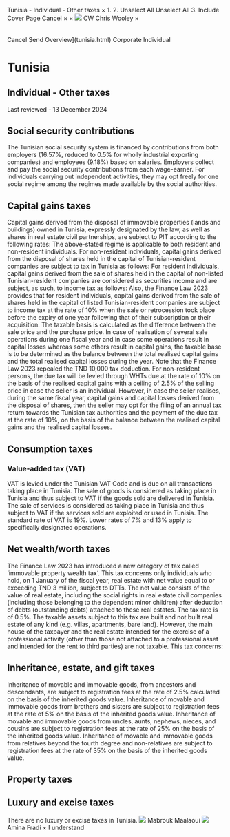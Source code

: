 Tunisia - Individual - Other taxes
×
1.
2.
Unselect All
Unselect All
3.
Include Cover Page
Cancel
×
×
![](-/media/world-wide-tax-summaries/attachments/global---chris-wooley.ashx%3Frev=ac5e5f3223b34096b1afc2a6009c7320&revision=ac5e5f32-23b3-4096-b1af-c2a6009c7320&hash=859B7ADC84DC2CBEC9760E9E6EE7DE6D0A8BFCDF)
CW
Chris Wooley
×
######
Cancel
Send
Overview](tunisia.html)
Corporate
Individual
# Tunisia
## Individual - Other taxes
Last reviewed - 13 December 2024
## Social security contributions
The Tunisian social security system is financed by contributions from both employers (16.57%, reduced to 0.5% for wholly industrial exporting companies) and employees (9.18%) based on salaries. Employers collect and pay the social security contributions from each wage-earner.
For individuals carrying out independent activities, they may opt freely for one social regime among the regimes made available by the social authorities.
## Capital gains taxes
Capital gains derived from the disposal of immovable properties (lands and buildings) owned in Tunisia, expressly designated by the law, as well as shares in real estate civil partnerships, are subject to PIT according to the following rates:
The above-stated regime is applicable to both resident and non-resident individuals.
For non-resident individuals, capital gains derived from the disposal of shares held in the capital of Tunisian-resident companies are subject to tax in Tunisia as follows:
For resident individuals, capital gains derived from the sale of shares held in the capital of non-listed Tunisian-resident companies are considered as securities income and are subject, as such, to income tax as follows:
Also, the Finance Law 2023 provides that for resident individuals, capital gains derived from the sale of shares held in the capital of listed Tunisian-resident companies are subject to income tax at the rate of 10% when the sale or retrocession took place before the expiry of one year following that of their subscription or their acquisition.
The taxable basis is calculated as the difference between the sale price and the purchase price.
In case of realisation of several sale operations during one fiscal year and in case some operations result in capital losses whereas some others result in capital gains, the taxable base is to be determined as the balance between the total realised capital gains and the total realised capital losses during the year. Note that the Finance Law 2023 repealed the TND 10,000 tax deduction.
For non-resident persons, the due tax will be levied through WHTs due at the rate of 10% on the basis of the realised capital gains with a ceiling of 2.5% of the selling price in case the seller is an individual.
However, in case the seller realises, during the same fiscal year, capital gains and capital losses derived from the disposal of shares, then the seller may opt for the filing of an annual tax return towards the Tunisian tax authorities and the payment of the due tax at the rate of 10%, on the basis of the balance between the realised capital gains and the realised capital losses.
## Consumption taxes
### Value-added tax (VAT)
VAT is levied under the Tunisian VAT Code and is due on all transactions taking place in Tunisia. The sale of goods is considered as taking place in Tunisia and thus subject to VAT if the goods sold are delivered in Tunisia. The sale of services is considered as taking place in Tunisia and thus subject to VAT if the services sold are exploited or used in Tunisia.
The standard rate of VAT is 19%. Lower rates of 7% and 13% apply to specifically designated operations.
## Net wealth/worth taxes
The Finance Law 2023 has introduced a new category of tax called ’immovable property wealth tax‘. This tax concerns only individuals who hold, on 1 January of the fiscal year, real estate with net value equal to or exceeding TND 3 million, subject to DTTs.
The net value consists of the value of real estate, including the social rights in real estate civil companies (including those belonging to the dependent minor children) after deduction of debts (outstanding debts) attached to these real estates.
The tax rate is of 0.5%.
The taxable assets subject to this tax are built and not built real estate of any kind (e.g. villas, apartments, bare land).
However, the main house of the taxpayer and the real estate intended for the exercise of a professional activity (other than those not attached to a professional asset and intended for the rent to third parties) are not taxable.
This tax concerns:
## Inheritance, estate, and gift taxes
Inheritance of movable and immovable goods, from ancestors and descendants, are subject to registration fees at the rate of 2.5% calculated on the basis of the inherited goods value.
Inheritance of movable and immovable goods from brothers and sisters are subject to registration fees at the rate of 5% on the basis of the inherited goods value.
Inheritance of movable and immovable goods from uncles, aunts, nephews, nieces, and cousins are subject to registration fees at the rate of 25% on the basis of the inherited goods value.
Inheritance of movable and immovable goods from relatives beyond the fourth degree and non-relatives are subject to registration fees at the rate of 35% on the basis of the inherited goods value.
## Property taxes
## Luxury and excise taxes
There are no luxury or excise taxes in Tunisia.
![](-/media/world-wide-tax-summaries/attachments/tunisia---mabrouk_maalaoui.ashx%3Frev=4e1ff86b8e9544b1b18fd1c271a6e93c&revision=4e1ff86b-8e95-44b1-b18f-d1c271a6e93c&hash=F482CAD4A8791DDC08F108964502A266CC612D8D)
Mabrouk Maalaoui
![](-/media/world-wide-tax-summaries/attachments/tunisia---amina_fradi.ashx%3Frev=68623d7543654b0b8324d448598d05ba&revision=68623d75-4365-4b0b-8324-d448598d05ba&hash=740E4E5013AD34F1CF7D8E1C0A54DF4C66BCC80B)
Amina Fradi
×
I understand